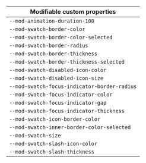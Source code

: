 | Modifiable custom properties                 |
| -------------------------------------------- |
| `--mod-animation-duration-100`               |
| `--mod-swatch-border-color`                  |
| `--mod-swatch-border-color-selected`         |
| `--mod-swatch-border-radius`                 |
| `--mod-swatch-border-thickness`              |
| `--mod-swatch-border-thickness-selected`     |
| `--mod-swatch-disabled-icon-color`           |
| `--mod-swatch-disabled-icon-size`            |
| `--mod-swatch-focus-indicator-border-radius` |
| `--mod-swatch-focus-indicator-color`         |
| `--mod-swatch-focus-indicator-gap`           |
| `--mod-swatch-focus-indicator-thickness`     |
| `--mod-swatch-icon-border-color`             |
| `--mod-swatch-inner-border-color-selected`   |
| `--mod-swatch-size`                          |
| `--mod-swatch-slash-icon-color`              |
| `--mod-swatch-slash-thickness`               |
